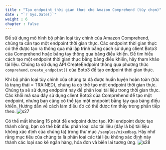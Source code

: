 ```yaml
---
title : "Tạo endpoint thời gian thực cho Amazon Comprehend (tùy chọn)"
date : "`r Sys.Date()`"
weight : 6
chapter : false
---
```


Để sử dụng mô hình bộ phân loại tùy chỉnh của Amazon Comprehend, chúng ta cần tạo một endpoint thời gian thực. Các endpoint thời gian thực có thể được tạo ra thông qua mã lập trình bằng cách sử dụng client Boto3 của Comprehend hoặc bằng tay thông qua bảng điều khiển. Để tìm hiểu cách tạo một endpoint thời gian thực bằng bảng điều khiển, hãy tham khảo tài liệu. Chúng ta sử dụng API CreateEndpoint thông qua phương thức `comprehend.create_endpoint()` của Boto3 để tạo endpoint thời gian thực.

Khi bộ phân loại tùy chỉnh của chúng ta đã được huấn luyện hoàn toàn (tức là trạng thái = TRAINED), chúng ta có thể tạo một endpoint thời gian thực. Chúng ta sẽ sử dụng endpoint này để phân loại tài liệu trong thời gian thực. Các khối mã sau đây sử dụng client Boto3 của Comprehend để tạo một endpoint, nhưng bạn cũng có thể tạo một endpoint bằng tay qua bảng điều khiển. Hướng dẫn về cách làm điều đó có thể được tìm thấy trong phần tiếp theo.
    ![s27](/images/3.clas/s27.png)


Có thể mất khoảng 15 phút để endpoint được tạo. Khi endpoint được tạo thành công, bạn có thể bắt đầu phân loại các tài liệu (đây là bộ tài liệu không xác định của chúng ta) trong thư mục `/samples/mixedbag`. Hãy nhớ rằng mục tiêu của chúng ta là phân loại các tài liệu không xác định này thành các loại sao kê ngân hàng, hóa đơn và biên lai tương ứng.
    ![s28](/images/3.clas/s28.png)

